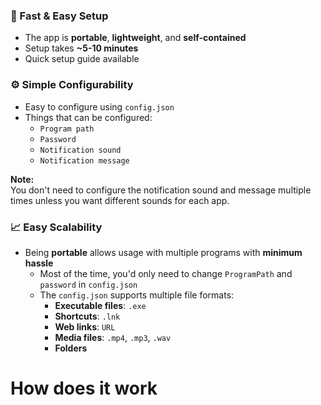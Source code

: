 ### 🚀 Fast & Easy Setup  
- The app is **portable**, **lightweight**, and **self-contained**  
- Setup takes **~5-10 minutes**  
- Quick setup guide available  

### ⚙️ Simple Configurability  
- Easy to configure using `config.json`  
- Things that can be configured:  
  - `Program path`  
  - `Password`  
  - `Notification sound`  
  - `Notification message`  

**Note:**  
You don't need to configure the notification sound and message multiple times unless you want different sounds for each app.  

### 📈 Easy Scalability  
- Being **portable** allows usage with multiple programs with **minimum hassle**  
  - Most of the time, you'd only need to change `ProgramPath` and `password` in `config.json`  
  - The `config.json` supports multiple file formats:  
    - **Executable files**: `.exe`  
    - **Shortcuts**: `.lnk`  
    - **Web links**: `URL`  
    - **Media files**: `.mp4`, `.mp3`, `.wav`  
    - **Folders**  

# How does it work
